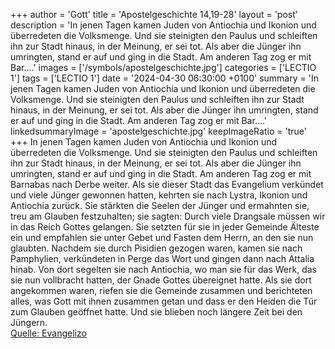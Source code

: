 +++
author = 'Gott'
title = 'Apostelgeschichte 14,19-28'
layout = 'post'
description = 'In jenen Tagen kamen Juden von Antiochia und Ikonion und überredeten die Volksmenge. Und sie steinigten den Paulus und schleiften ihn zur Stadt hinaus, in der Meinung, er sei tot. Als aber die Jünger ihn umringten, stand er auf und ging in die Stadt. Am anderen Tag zog er mit Bar....'
images = ['/symbols/apostelgeschichte.jpg']
categories = ['LECTIO 1']
tags = ['LECTIO 1']
date = '2024-04-30 06:30:00 +0100'
summary = 'In jenen Tagen kamen Juden von Antiochia und Ikonion und überredeten die Volksmenge. Und sie steinigten den Paulus und schleiften ihn zur Stadt hinaus, in der Meinung, er sei tot. Als aber die Jünger ihn umringten, stand er auf und ging in die Stadt. Am anderen Tag zog er mit Bar....'
linkedsummaryImage = 'apostelgeschichte.jpg'
keepImageRatio = 'true'
+++
In jenen Tagen kamen Juden von Antiochia und Ikonion und überredeten die Volksmenge. Und sie steinigten den Paulus und schleiften ihn zur Stadt hinaus, in der Meinung, er sei tot.
Als aber die Jünger ihn umringten, stand er auf und ging in die Stadt. Am anderen Tag zog er mit Barnabas nach Derbe weiter.<!--more-->
Als sie dieser Stadt das Evangelium verkündet und viele Jünger gewonnen hatten, kehrten sie nach Lystra, Ikonion und Antiochia zurück.
Sie stärkten die Seelen der Jünger und ermahnten sie, treu am Glauben festzuhalten; sie sagten: Durch viele Drangsale müssen wir in das Reich Gottes gelangen.
Sie setzten für sie in jeder Gemeinde Älteste ein und empfahlen sie unter Gebet und Fasten dem Herrn, an den sie nun glaubten.
Nachdem sie durch Pisidien gezogen waren, kamen sie nach Pamphylien,
verkündeten in Perge das Wort und gingen dann nach Attalia hinab.
Von dort segelten sie nach Antiochia, wo man sie für das Werk, das sie nun vollbracht hatten, der Gnade Gottes übereignet hatte.
Als sie dort angekommen waren, riefen sie die Gemeinde zusammen und berichteten alles, was Gott mit ihnen zusammen getan und dass er den Heiden die Tür zum Glauben geöffnet hatte.
Und sie blieben noch längere Zeit bei den Jüngern.<br> [Quelle: Evangelizo](https://evangeliumtagfuertag.org/DE/gospel)